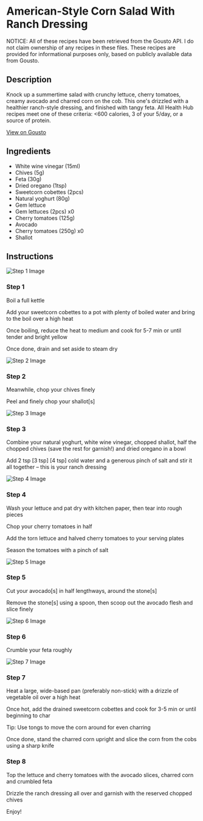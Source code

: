 # American-Style Corn Salad With Ranch Dressing

NOTICE: All of these recipes have been retrieved from the Gousto API. I do not claim ownership of any recipes in these files. These recipes are provided for informational purposes only, based on publicly available data from Gousto.

## Description

Knock up a summertime salad with crunchy lettuce, cherry tomatoes, creamy avocado and charred corn on the cob. This one's drizzled with a healthier ranch-style dressing, and finished with tangy feta. All Health Hub recipes meet one of these criteria: <600 calories, 3 of your 5/day, or a source of protein.

[View on Gousto](https://www.gousto.co.uk/recipes/cookbook/american-corn-salad-with-ranch-dressing)

## Ingredients

- White wine vinegar (15ml)
- Chives (5g)
- Feta (30g)
- Dried oregano (1tsp)
- Sweetcorn cobettes (2pcs)
- Natural yoghurt (80g)
- Gem lettuce
- Gem lettuces (2pcs) x0
- Cherry tomatoes (125g)
- Avocado
- Cherry tomatoes (250g) x0
- Shallot

## Instructions

![Step 1 Image](https://production-media.gousto.co.uk/cms/recipe-step-image/step-1-1588587009862-x200.jpg)

### Step 1

Boil a full kettle

Add your sweetcorn cobettes to a pot with plenty of boiled water and bring to the boil over a high heat

Once boiling, reduce the heat to medium and cook for 5-7 min or until tender and bright yellow

Once done, drain and set aside to steam dry

![Step 2 Image](https://production-media.gousto.co.uk/cms/recipe-step-image/step-2-1588587014173-x200.jpg)

### Step 2

Meanwhile, chop your chives finely

Peel and finely chop your shallot[s]

![Step 3 Image](https://production-media.gousto.co.uk/cms/recipe-step-image/step-3-1588587017612-x200.jpg)

### Step 3

Combine your natural yoghurt, white wine vinegar, chopped shallot, half the chopped chives (save the rest for garnish!) and dried oregano in a bowl

Add 2 tsp <span class="text-purple">[3 tsp] </span><span class="text-danger">[4 tsp]</span> cold water and a generous pinch of salt and stir it all together – this is your ranch dressing

![Step 4 Image](https://production-media.gousto.co.uk/cms/recipe-step-image/step-4-1588587021409-x200.jpg)

### Step 4

Wash your lettuce and pat dry with kitchen paper, then tear into rough pieces

Chop your cherry tomatoes in half

Add the torn lettuce and halved cherry tomatoes to your serving plates

Season the tomatoes with a pinch of salt

![Step 5 Image](https://production-media.gousto.co.uk/cms/recipe-step-image/step-5-1588587025170-x200.jpg)

### Step 5

Cut your avocado[s] in half lengthways, around the stone[s]

Remove the stone[s] using a spoon, then scoop out the avocado flesh and slice finely

![Step 6 Image](https://production-media.gousto.co.uk/cms/recipe-step-image/step-6-1588587029121-x200.jpg)

### Step 6

Crumble your feta roughly

![Step 7 Image](https://production-media.gousto.co.uk/cms/recipe-step-image/step-7-1588587033212-x200.jpg)

### Step 7

Heat a large, wide-based pan (preferably non-stick) with a drizzle of vegetable oil over a high heat

Once hot, add the drained sweetcorn cobettes and cook for 3-5 min or until beginning to char

Tip: Use tongs to move the corn around for even charring

Once done, stand the charred corn upright and slice the corn from the cobs<span class="text-danger"> </span>using a sharp knife

### Step 8

Top the lettuce and cherry tomatoes with the avocado slices, charred corn and crumbled feta

Drizzle the ranch dressing all over and garnish with the reserved chopped chives

Enjoy!

